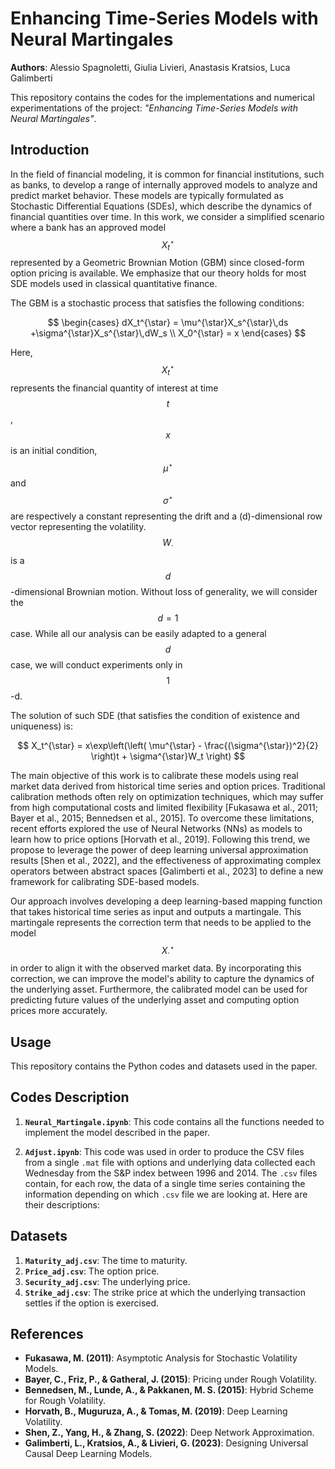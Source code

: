 # Enhancing Time-Series Models with Neural Martingales

**Authors**: Alessio Spagnoletti, Giulia Livieri, Anastasis Kratsios, Luca Galimberti

This repository contains the codes for the implementations and numerical experimentations of the project: *"Enhancing Time-Series Models with Neural Martingales"*.

## Introduction
In the field of financial modeling, it is common for financial institutions, such as banks, to develop a range of internally approved models to analyze and predict market behavior. These models are typically formulated as Stochastic Differential Equations (SDEs), which describe the dynamics of financial quantities over time. In this work, we consider a simplified scenario where a bank has an approved model $$X_t^{\star}$$ represented by a Geometric Brownian Motion (GBM) since closed-form option pricing is available. We emphasize that our theory holds for most SDE models used in classical quantitative finance.

The GBM is a stochastic process that satisfies the following conditions:

$$
\begin{cases}
    dX_t^{\star} = \mu^{\star}X_s^{\star}\,ds +\sigma^{\star}X_s^{\star}\,dW_s \\
    X_0^{\star} = x
\end{cases}
$$

Here, $$X_t^{\star}$$ represents the financial quantity of interest at time $$t$$, $$x$$ is an initial condition, $$\mu^{\star}$$ and $$\sigma^{\star}$$ are respectively a constant representing the drift and a \(d\)-dimensional row vector representing the volatility. $$W_{\cdot}$$ is a $$d$$-dimensional Brownian motion. Without loss of generality, we will consider the $$d=1$$ case. While all our analysis can be easily adapted to a general $$d$$ case, we will conduct experiments only in $$1$$-d.

The solution of such SDE (that satisfies the condition of existence and uniqueness) is:

$$
X_t^{\star} = x\exp\left(\left( \mu^{\star} - \frac{(\sigma^{\star})^2}{2} \right)t + \sigma^{\star}W_t \right)
$$

The main objective of this work is to calibrate these models using real market data derived from historical time series and option prices. Traditional calibration methods often rely on optimization techniques, which may suffer from high computational costs and limited flexibility [Fukasawa et al., 2011; Bayer et al., 2015; Bennedsen et al., 2015]. To overcome these limitations, recent efforts explored the use of Neural Networks (NNs) as models to learn how to price options [Horvath et al., 2019]. Following this trend, we propose to leverage the power of deep learning universal approximation results [Shen et al., 2022], and the effectiveness of approximating complex operators between abstract spaces [Galimberti et al., 2023] to define a new framework for calibrating SDE-based models.

Our approach involves developing a deep learning-based mapping function that takes historical time series as input and outputs a martingale. This martingale represents the correction term that needs to be applied to the model $$X_{\cdot}^{\star}$$ in order to align it with the observed market data. By incorporating this correction, we can improve the model's ability to capture the dynamics of the underlying asset. Furthermore, the calibrated model can be used for predicting future values of the underlying asset and computing option prices more accurately.

## Usage
This repository contains the Python codes and datasets used in the paper.

## Codes Description

1. **`Neural_Martingale.ipynb`**: This code contains all the functions needed to implement the model described in the paper.

2. **`Adjust.ipynb`**: This code was used in order to produce the CSV files from a single `.mat` file with options and underlying data collected each Wednesday from the S&P index between 1996 and 2014. The `.csv` files contain, for each row, the data of a single time series containing the information depending on which `.csv` file we are looking at. Here are their descriptions:

## Datasets

1. **`Maturity_adj.csv`**: The time to maturity.
2. **`Price_adj.csv`**: The option price.
3. **`Security_adj.csv`**: The underlying price.
4. **`Strike_adj.csv`**: The strike price at which the underlying transaction settles if the option is exercised.

## References

- **Fukasawa, M. (2011)**: Asymptotic Analysis for Stochastic Volatility Models.
- **Bayer, C., Friz, P., & Gatheral, J. (2015)**: Pricing under Rough Volatility.
- **Bennedsen, M., Lunde, A., & Pakkanen, M. S. (2015)**: Hybrid Scheme for Rough Volatility.
- **Horvath, B., Muguruza, A., & Tomas, M. (2019)**: Deep Learning Volatility.
- **Shen, Z., Yang, H., & Zhang, S. (2022)**: Deep Network Approximation.
- **Galimberti, L., Kratsios, A., & Livieri, G. (2023)**: Designing Universal Causal Deep Learning Models.
